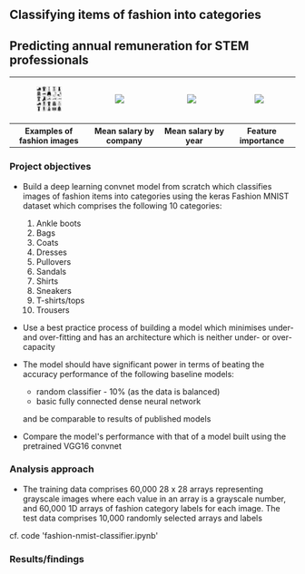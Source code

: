 ## Classifying items of fashion into categories

## Predicting annual remuneration for STEM professionals

<table>
  <tr>
    <td>
      <figure>
        <img src="images/data_examples.png" width="200">
      </figure>
    </td>
    <td>
      <figure>
        <img src="images/STEM3.png" width="200">
      </figure>
    </td>
    <td>
      <figure>
        <img src="images/STEM2.png" width="200">
      </figure>
    </td>
    <td>
      <figure>
        <img src="images/STEM4.png" width="200">
      </figure>
    </td>
  </tr>
    <tr>
    <th>Examples of fashion images</th>
    <th>Mean salary by company</th>
    <th>Mean salary by year</th>
    <th>Feature importance</th>
  </tr>
</table>

### Project objectives

- Build a deep learning convnet model from scratch which classifies images of fashion items into categories using the keras Fashion MNIST dataset which comprises the following 10 categories:
    1. Ankle boots
    2. Bags
    3. Coats
    4. Dresses
    5. Pullovers
    6. Sandals
    7. Shirts
    8. Sneakers
    9. T-shirts/tops
    10. Trousers
- Use a best practice process of building a model which minimises under- and over-fitting and has an architecture which is neither under- or over-capacity 
- The model should have significant power in terms of beating the accuracy performance of the following baseline models:
    - random classifier - 10% (as the data is balanced)
    - basic fully connected dense neural network

  and be comparable to results of published models

- Compare the model's performance with that of a model built using the pretrained VGG16 convnet

### Analysis approach

- The training data comprises 60,000 28 x 28 arrays representing grayscale images where each value in an array is a grayscale number, and 60,000 1D arrays of fashion category labels for each image. The test data comprises 10,000 randomly selected arrays and labels


cf. code 'fashion-nmist-classifier.ipynb'

### Results/findings
